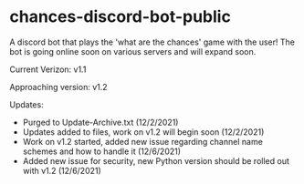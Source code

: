 # chances-discord-bot-public
A discord bot that plays the 'what are the chances' game with the user! The bot is going online soon on various servers and will expand soon.

Current Verizon: v1.1

Approaching version: v1.2

Updates:
- Purged to Update-Archive.txt (12/2/2021)
- Updates added to files, work on v1.2 will begin soon (12/2/2021)
- Work on v1.2 started, added new issue regarding channel name schemes and how to handle it (12/6/2021)
- Added new issue for security, new Python version should be rolled out with v1.2 (12/6/2021)

